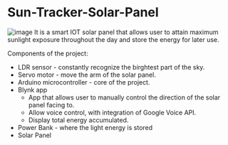 # Sun-Tracker-Solar-Panel
![image](https://user-images.githubusercontent.com/81252202/201919991-26dce86c-18ca-4da3-8518-067e810c8964.png)
It is a smart IOT solar panel that allows user to attain maximum sunlight exposure throughout the day and store the energy for later use. 

Components of the project:
- LDR sensor - constantly recognize the birghtest part of the sky. 
- Servo motor - move the arm of the solar panel.
- Arduino microcontroller - core of the project.
- Blynk app 
  - App that allows user to manually control the direction of the solar panel facing to. 
  - Allow voice control, with integration of Google Voice API. 
  - Display total energy accumulated.
- Power Bank - where the light energy is stored
- Solar Panel
